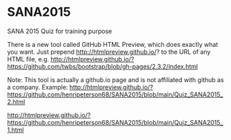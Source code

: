 # SANA2015
SANA 2015 Quiz for training purpose

There is a new tool called GitHub HTML Preview, which does exactly what you want. Just prepend http://htmlpreview.github.io/? to the URL of any HTML file, e.g. http://htmlpreview.github.io/?https://github.com/twbs/bootstrap/blob/gh-pages/2.3.2/index.html

Note: This tool is actually a github.io page and is not affiliated with github as a company.
Example: 
http://htmlpreview.github.io/?https://github.com/henripeterson68/SANA2015/blob/main/Quiz_SANA2015_2.html

http://htmlpreview.github.io/?https://github.com/henripeterson68/SANA2015/blob/main/Quiz_SANA2015_1.html

